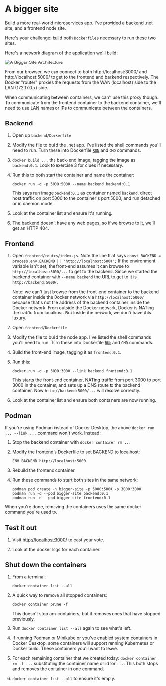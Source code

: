A bigger site
=============

Build a more real-world microservices app.  I've provided a backend .net site, and a frontend node site.

Here's your challenge: build both `Dockerfile`s necessary to run these two sites.

Here's a network diagram of the application we'll build:

![A Bigger Site Architecture](architecture.png)

From our browser, we can connect to both http://localhost:3000/ and http://localhost:5000/ to get to the frontend and backend respectively.  The Docker "router" proxies the requests from the WAN (localhost) side to the LAN (172.17.0.x) side.

When communicating between containers, we can't use this proxy though.  To communicate from the frontend container to the backend container, we'll need to use LAN names or IPs to communicate between the containers.


Backend
-------

1. Open up `backend/Dockerfile`

2. Modify the file to build the .net app.  I've listed the shell commands you'll need to run.  Turn these into Dockerfile [`RUN`](https://docs.docker.com/engine/reference/builder/#run) and `CMD` commands.

3. `docker build ...` the back-end image, tagging the image as `backend:0.1`.  Look to exercise 3 for clues if necessary.

4. Run this to both start the container and name the container:

   ```
   docker run -d -p 5000:5000 --name backend backend:0.1
   ```

   This says run image `backend:0.1` as container named `backend`, direct host traffic on port 5000 to the container's port 5000, and run detached or in daemon mode.

5. Look at the container list and ensure it's running.

6. The backend doesn't have any web pages, so if we browse to it, we'll get an HTTP 404.


Frontend
--------

1. Open `frontend/routes/index.js`.  Note the line that says `const BACKEND = process.env.BACKEND || 'http://localhost:5000';`  If the environment variable isn't set, the front-end assumes it can browse to `http://localhost:5000/...` to get to the backend.  Since we started the backend container with `--name backend` the URL to get to it is `http://backend:5000/`.

   Note: we can't just browse from the front-end container to the backend container inside the Docker network via `http://localhost:5000/` because that's not the address of the backend container inside the Docker network.  From outside the Docker network, Docker is NATing the traffic from localhost.  But inside the network, we don't have this luxury.

2. Open `frontend/Dockerfile`

3. Modify the file to build the node app.  I've listed the shell commands you'll need to run.  Turn these into Dockerfile [`RUN`](https://docs.docker.com/engine/reference/builder/#run) and `CMD` commands.

4. Build the front-end image, tagging it as `frontend:0.1`.

5. Run this:

   ```
   docker run -d -p 3000:3000 --link backend frontend:0.1
   ```

   This starts the front-end container, NATing traffic from port 3000 to port 3000 in the container, and sets up a DNS route to the backend container.  Now `http://backend:5000/...` will resolve correctly.

6. Look at the container list and ensure both containers are now running.


Podman
------

If you're using Podman instead of Docker Desktop, the above `docker run ... --link ...` command won't work.  Instead:

1. Stop the backend container with `docker container rm ...`

2. Modify the frontend's Dockerfile to set BACKEND to localhost:

   ```
   ENV BACKEND http://localhost:5000
   ```

3. Rebuild the frontend container.

4. Run these commands to start both sites in the same network:

   ```
   podman pod create -n bigger-site -p 5000:5000 -p 3000:3000
   podman run -d --pod bigger-site backend:0.1
   podman run -d --pod bigger-site frontend:0.1
   ```

When you're done, removing the containers uses the same docker command you're used to.


Test it out
-----------

1. Visit [http://localhost:3000/](http://localhost:3000/) to cast your vote.

2. Look at the docker logs for each container.


Shut down the containers
------------------------

1. From a terminal:

   ```
   docker container list --all
   ```

2. A quick way to remove all stopped containers:

   ```
   docker container prune -f
   ```

   This doesn't stop any containers, but it removes ones that have stopped previously.

3. Run `docker container list --all` again to see what's left.

4. If running Podman or Minikube or you've enabled system containers in Docker Desktop, some containers will support running Kubernetes or Docker build.  These containers you'll want to leave.

5. For each remaining container that we created today: `docker container rm -f ...` substituting the container name or id for `...`.  This both stops and removes the container in one command.

6. `docker container list --all` to ensure it's empty.
